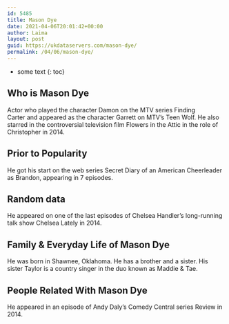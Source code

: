 ```yaml
---
id: 5485
title: Mason Dye
date: 2021-04-06T20:01:42+00:00
author: Laima
layout: post
guid: https://ukdataservers.com/mason-dye/
permalink: /04/06/mason-dye/
---
```


* some text
{: toc}


## Who is Mason Dye
                  
                  
                  
Actor who played the character Damon on the MTV series Finding Carter and appeared as the character Garrett on MTV&#8217;s Teen Wolf. He also starred in the controversial television film Flowers in the Attic in the role of Christopher in 2014.
                  
              
            
              
            
                
                
                
## Prior to Popularity
                  
                  
                  
He got his start on the web series Secret Diary of an American Cheerleader as Brandon, appearing in 7 episodes.
                  
              
            
              
            
                
                
                
## Random data
                  
                  
                  
He appeared on one of the last episodes of Chelsea Handler&#8217;s long-running talk show Chelsea Lately in 2014.
                  
              
            
              
            
                
                
                
## Family & Everyday Life of Mason Dye
                  
                  
                  
He was born in Shawnee, Oklahoma. He has a brother and a sister. His sister Taylor is a country singer in the duo known as Maddie & Tae.
                  
              
            
              
            
                
                
                
## People Related With Mason Dye
                  
                  
                  
He appeared in an episode of Andy Daly&#8217;s Comedy Central series Review in 2014.
                  
              
            
              
            
                
              
            
              
              
            
            
              
            
          
          
          